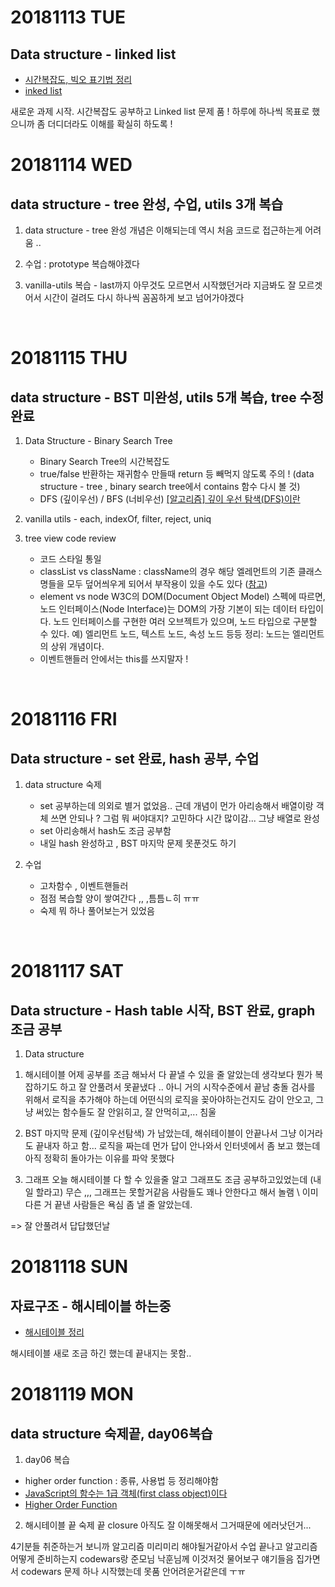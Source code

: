 # 20181113 TUE
## Data structure - linked list

- [시간복잡도, 빅오 표기법 정리](http://choinashil.blog.me/221397655037)
- [inked list](http://choinashil.blog.me/221398208592)

새로운 과제 시작.
시간복잡도 공부하고 Linked list 문제 품 ! 
하루에 하나씩 목표로 했으니까 좀 더디더라도 이해를 확실히 하도록 !
<br />


# 20181114 WED
## data structure - tree 완성, 수업, utils 3개 복습

1. data structure - tree 완성 
개념은 이해되는데 역시 처음 코드로 접근하는게 어려움 ..

2. 수업 : prototype 
복습해야겠다 

3. vanilla-utils 복습 - last까지 
아무것도 모르면서 시작했던거라 지금봐도 잘 모르겟어서 시간이 걸려도 다시 하나씩 꼼꼼하게 보고 넘어가야겠다
<br />


# 20181115 THU
## data structure - BST 미완성, utils 5개 복습, tree 수정완료

1. Data Structure - Binary Search Tree
    - Binary Search Tree의 시간복잡도
    - true/false 반환하는 재귀함수 만들때 return 등 빼먹지 않도록 주의 !
(data structure - tree , binary search tree에서 contains 함수 다시 볼 것)
    - DFS (깊이우선) / BFS (너비우선) 
[[알고리즘] 깊이 우선 탐색(DFS)이란](https://gmlwjd9405.github.io/2018/08/14/algorithm-dfs.html)

2. vanilla utils  - each, indexOf, filter, reject, uniq

3. tree view code review 
    - 코드 스타일 통일
    - classList vs className : className의 경우 해당 엘레먼트의 기존 클래스명들을 모두 덮어씌우게 되어서 부작용이 있을 수도 있다 ([참고](http://study.unoup.co.kr/post/view/7))
    - element vs node 
W3C의 DOM(Document Object Model) 스펙에 따르면,
노드 인터페이스(Node Interface)는 DOM의 가장 기본이 되는 데이터 타입이다.
노드 인터페이스를 구현한 여러 오브젝트가 있으며, 노드 타입으로 구분할 수 있다. 
  예) 엘리먼트 노드, 텍스트 노드, 속성 노드 등등
정리: 노드는 엘리먼트의 상위 개념이다.
    - 이벤트핸들러 안에서는 this를 쓰지말자 !
<br />


# 20181116 FRI
## Data structure - set 완료, hash 공부, 수업

1. data structure 숙제 
    - set 공부하는데 의외로 별거 없었음.. 근데 개념이 먼가 아리송해서 
    배열이랑 객체 쓰면 안되나 ? 그럼 뭐 써야대지? 고민하다 시간 많이감... 
    그냥 배열로 완성
    - set 아리송해서 hash도 조금 공부함 
    - 내일 hash 완성하고 , BST 마지막 문제 못푼것도 하기

2. 수업 
    - 고차함수 , 이벤트핸들러 
    - 점점 복습할 양이 쌓여간다 ,, ,틈틈ㄴ히 ㅠㅠ
    - 숙제 뭐 하나 풀어보는거 있었음
<br />


# 20181117 SAT
## Data structure - Hash table 시작, BST 완료, graph 조금 공부

1. Data structure 
1) 해시테이블 
어제 공부를 조금 해놔서 다 끝낼 수 있을 줄 알았는데 생각보다 뭔가 복잡하기도 하고 잘 안풀려서 못끝냈다 .. 아니 거의 시작수준에서 끝남 
충돌 검사를 위해서 로직을 추가해야 하는데 어떤식의 로직을 꽂아야하는건지도 감이 안오고, 그냥 써있는 함수들도 잘 안읽히고, 잘 안먹히고,... 침울 

2) BST
마지막 문제 (깊이우선탐색) 가 남았는데, 해쉬테이블이 안끝나서 그냥 이거라도 끝내자 하고 함... 로직을 짜는데 먼가 답이 안나와서 인터넷에서 좀 보고 했는데 아직 정확히 돌아가는 이유를 파악 못했다 

3) 그래프 
오늘 해시테이블 다 할 수 있을줄 알고 그래프도 조금 공부하고있었는데 (내일 할라고) 
무슨 ,,, 그래프는 못할거같음 사람들도 꽤나 안한다고 해서 놀램  \ 이미 다른 거 끝낸 사람들은 욕심 좀 낼 줄 알았는데. 

=> 잘 안풀려서 답답했던날
<br />


# 20181118 SUN
## 자료구조 - 해시테이블 하는중

- [해시테이블 정리](https://ratsgo.github.io/data%20structure&algorithm/2017/10/25/hash/)

해시테이블 새로 조금 하긴 했는데 끝내지는 못함..
<br />


# 20181119 MON
## data structure 숙제끝, day06복습

1. day06 복습
  - higher order function : 종류, 사용법 등 정리해야함
  - [JavaScript의 함수는 1급 객체(first class object)이다](https://bestalign.github.io/2015/10/18/first-class-object/)
  - [Higher Order Function](https://poiemaweb.com/js-array-higher-order-function)

2. 해시테이블 끝 숙제 끝 
  closure 아직도 잘 이해못해서 그거때문에 에러낫던거...
  
4기분들 취준하는거 보니까 알고리즘 미리미리 해야될거같아서 수업 끝나고 알고리즘 어떻게 준비하는지 codewars랑 준모님 낙훈님께 이것저것 물어보구 얘기들음 
집가면서 codewars 문제 하나 시작했는데 못품 안어려운거같은데 ㅜㅠ
